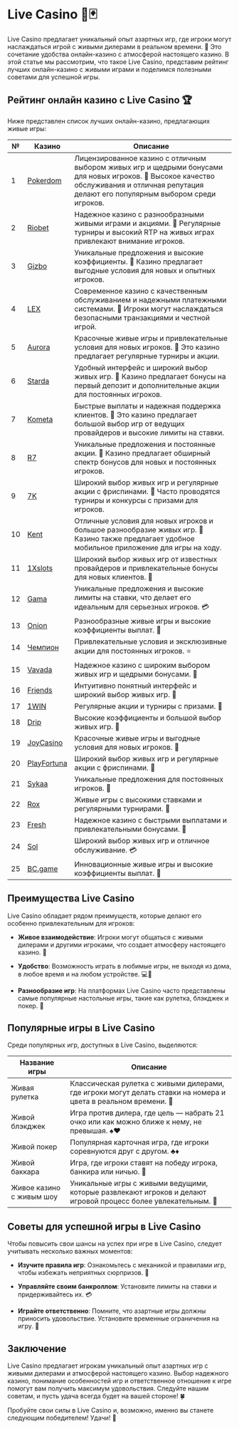 # Live Casino 🎥🃏

Live Casino предлагает уникальный опыт азартных игр, где игроки могут наслаждаться игрой с живыми дилерами в реальном времени. 🎉 Это сочетание удобства онлайн-казино с атмосферой настоящего казино. В этой статье мы рассмотрим, что такое Live Casino, представим рейтинг лучших онлайн-казино с живыми играми и поделимся полезными советами для успешной игры.

## Рейтинг онлайн казино с Live Casino 🏆

Ниже представлен список лучших онлайн-казино, предлагающих живые игры:

| №  | Казино        | Описание                                                     |
|----|---------------|--------------------------------------------------------------|
| 1  | [Pokerdom](https://brandplay.link/4k77v2yx)   | Лицензированное казино с отличным выбором живых игр и щедрыми бонусами для новых игроков. 🌟 Высокое качество обслуживания и отличная репутация делают его популярным выбором среди игроков.    |
| 2  | [Riobet](https://brandplay.link/7xBLTPyj)      | Надежное казино с разнообразными живыми играми и акциями. 🎊 Регулярные турниры и высокий RTP на живых играх привлекают внимание игроков.      |
| 3  | [Gizbo](https://brandplay.link/bprXw4YV)       | Уникальные предложения и высокие коэффициенты. 🎁 Казино предлагает выгодные условия для новых и опытных игроков.                         |
| 4  | [LEX](https://brandplay.link/zW4hdDFV)         | Современное казино с качественным обслуживанием и надежными платежными системами. 💎 Игроки могут наслаждаться безопасными транзакциями и честной игрой.         |
| 5  | [Aurora](https://10trafic-stat2.com/click/668546556bcc6313411604bd/6766/13032/subaccount) | Красочные живые игры и привлекательные условия для новых игроков. 🌈 Это казино предлагает регулярные турниры и акции.              |
| 6  | [Starda](https://brandplay.link/fB7xwRFL)      | Удобный интерфейс и широкий выбор живых игр. 🎲 Казино предлагает бонусы на первый депозит и дополнительные акции для постоянных игроков.          |
| 7  | [Kometa](https://brandplay.link/8ZymQJV8)      | Быстрые выплаты и надежная поддержка клиентов. 🌌 Это казино предлагает большой выбор игр от ведущих провайдеров и высокие лимиты на ставки.             |
| 8  | [R7](https://brandplay.link/bMd3Yjsw)          | Уникальные предложения и постоянные акции. 🎀 Казино предлагает обширный спектр бонусов для новых и постоянных игроков.                 |
| 9  | [7K](https://brandplay.link/BvQyFShp)          | Широкий выбор живых игр и регулярные акции с фриспинами. 💫 Часто проводятся турниры и конкурсы с призами для игроков.               |
| 10 | [Kent](https://brandplay.link/Fv2WP3js)        | Отличные условия для новых игроков и большое разнообразие живых игр. 📱 Казино также предлагает удобное мобильное приложение для игры на ходу.          |
| 11 | [1Xslots](https://brandplay.link/hSB1khtr)     | Широкий выбор живых игр от известных провайдеров и привлекательные бонусы для новых клиентов. 🎉 |
| 12 | [Gama](https://brandplay.link/j6NMKsDz)        | Уникальные предложения и высокие лимиты на ставки, что делает его идеальным для серьезных игроков. 💳 |
| 13 | [Onion](https://brandplay.link/zBGRVpQ9)       | Разнообразные живые игры и высокие коэффициенты выплат. 🎰 |
| 14 | [Чемпион](https://temon-gter.cfd/go/lRq?p80412p304504pcc44t17455) | Привлекательные условия и эксклюзивные акции для постоянных игроков. ⭐ |
| 15 | [Vavada](https://vavadapartner.pro/?promo=ea5c9275-6854-4505-94fc-95ab18221945-linkb2) | Надежное казино с широким выбором живых игр и щедрыми бонусами. 🎊 |
| 16 | [Friends](https://gofriends.vc/linkb2)         | Интуитивно понятный интерфейс и широкий выбор живых игр. 🎈 |
| 17 | [1WIN](https://brandplay.link/smXVpBbG)        | Регулярные акции и турниры с призами. 💫 |
| 18 | [Drip](https://drp-ircp01.com/c07e6a3db)       | Высокие коэффициенты и большой выбор живых игр. 💎 |
| 19 | [JoyCasino](https://rpc30.call2me.pro/?/ru/registration?apkpop=0&partner=p24970p3291217pc98f) | Красочные живые игры и выгодные условия для новых игроков. 🎊 |
| 20 | [PlayFortuna](https://fortunapromo.net/alt/playfortuna/registration?0dc4a9362a71feb7e3f165fb8e766f70) | Широкий выбор живых игр и регулярные акции с фриспинами. 🎁 |
| 21 | [Sykaa](https://s-two-way.com/?source=linkb2&pid=30697) | Уникальные предложения для постоянных игроков. 🎀 |
| 22 | [Rox](https://rox-pvwfpjgcxe.com/cb1ee18a5)     | Живые игры с высокими ставками и регулярными турнирами. 🎯 |
| 23 | [Fresh](https://fresh-eumwkxwao.com/c3f7b485d)  | Надежное казино с быстрыми выплатами и привлекательными бонусами. 🌟 |
| 24 | [Sol](https://sol-mmtdzfbaco.com/cb2415bca)     | Широкий выбор живых игр и отличное обслуживание. 💳 |
| 25 | [BC.game](https://partnerbcgame.com/dcc53d441)  | Инновационные живые игры и высокие коэффициенты выплат. 🚀 |

## Преимущества Live Casino

Live Casino обладает рядом преимуществ, которые делают его особенно привлекательным для игроков:

- **Живое взаимодействие**: Игроки могут общаться с живыми дилерами и другими игроками, что создает атмосферу настоящего казино. 🎥

- **Удобство**: Возможность играть в любимые игры, не выходя из дома, в любое время и на любом устройстве. 💻📱

- **Разнообразие игр**: На платформах Live Casino часто представлены самые популярные настольные игры, такие как рулетка, блэкджек и покер. 🎲

## Популярные игры в Live Casino

Среди популярных игр, доступных в Live Casino, выделяются:

| Название игры      | Описание                                                     |
|--------------------|--------------------------------------------------------------|
| Живая рулетка      | Классическая рулетка с живыми дилерами, где игроки могут делать ставки на номера и цвета в реальном времени. 🎡 |
| Живой блэкджек     | Игра против дилера, где цель — набрать 21 очко или как можно ближе к нему, не превышая. ♠️♥️ |
| Живой покер        | Популярная карточная игра, где игроки соревнуются друг с другом. ♣️♦️ |
| Живой баккара      | Игра, где игроки ставят на победу игрока, банкира или ничью. 🎥 |
| Живое казино с живым шоу | Уникальные игры с живыми ведущими, которые развлекают игроков и делают игровой процесс более увлекательным. 🎊 |

## Советы для успешной игры в Live Casino

Чтобы повысить свои шансы на успех при игре в Live Casino, следует учитывать несколько важных моментов:

- **Изучите правила игр**: Ознакомьтесь с механикой и правилами игр, чтобы избежать неприятных сюрпризов. 📜

- **Управляйте своим банкроллом**: Установите лимиты на ставки и придерживайтесь их. 💳

- **Играйте ответственно**: Помните, что азартные игры должны приносить удовольствие. Установите временные ограничения на игру. 🚦

## Заключение

Live Casino предлагает игрокам уникальный опыт азартных игр с живыми дилерами и атмосферой настоящего казино. Выбор надежного казино, понимание особенностей игр и ответственное отношение к игре помогут вам получить максимум удовольствия. Следуйте нашим советам, и пусть удача всегда будет на вашей стороне! 🍀

Пробуйте свои силы в Live Casino и, возможно, именно вы станете следующим победителем! Удачи! 🎉
